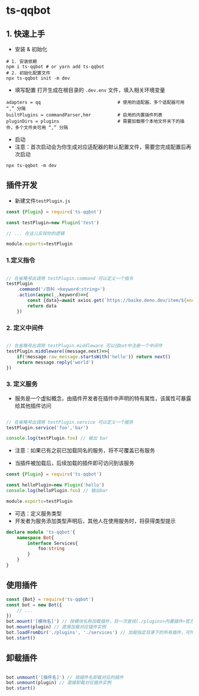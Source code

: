 # ts-qqbot
## 1. 快速上手
- 安装 & 初始化
```shell
# 1. 安装依赖
npm i ts-qqbot # or yarn add ts-qqbot
# 2. 初始化配置文件
npx ts-qqbot init -m dev
```
- 填写配置
打开生成在根目录的 `.dev.env` 文件，填入相关环境变量
```text
adapters = qq                             # 使用的适配器，多个适配器可用 “,” 分隔
builtPlugins = commandParser,hmr          # 启用的内置插件列表
pluginDirs = plugins                      # 需要加载哪个本地文件夹下的插件，多个文件夹可用 “,” 分隔
```
- 启动
- 注意：首次启动会为你生成对应适配器的默认配置文件，需要您完成配置后再次启动
```text
npx ts-qqbot -m dev
```

##  插件开发
- 新建文件`testPlugin.js`

```javascript
const {Plugin} = require('ts-qqbot')

const testPlugin=new Plugin('test')

// ... 在这儿实现你的逻辑

module.exports=testPlugin
```

### 1.定义指令
```javascript

// 在省略号出调用 testPlugin.command 可以定义一个指令
testPlugin
	.command('/百科 <keyword:string>')
	.action(async(_,keyword)=>{
		const {data}=await axios.get(`https://baike.deno.dev/item/${encodeURIComponent(keyword)}?encoding=text`)
		return data
	})
```
### 2. 定义中间件
```javascript

// 在省略号出调用 testPlugin.middleware 可以往bot中注册一个中间件
testPlugin.middleware((message,next)=>{
	if(!message.raw_message.startsWith('hello')) return next()
    return message.reply('world')
})
```
### 3. 定义服务
- 服务是一个虚拟概念，由插件开发者在插件中声明的特有属性，该属性可暴露给其他插件访问
```javascript

// 在省略号出调用 testPlugin.service 可以定义一个服务
testPlugin.service('foo','bar')

console.log(testPlugin.foo) // 输出 bar
```
- 注意：如果已有之前已加载同名的服务，将不可覆盖已有服务

- 当插件被加载后，后续加载的插件即可访问到该服务
```javascript
const {Plugin} = require('ts-qqbot')

const helloPlugin=new Plugin('hello')
console.log(helloPlugin.foo) // 输出bar

module.exports=testPlugin
```
- 可选：定义服务类型
- 开发者为服务添加类型声明后，其他人在使用服务时，将获得类型提示
```typescript
declare module 'ts-qqbot'{
    namespace Bot{
        interface Services{
            foo:string
        }
    }
}
```
## 使用插件
```javascript
const {Bot} = require('ts-qqbot')
const bot = new Bot({
	// ...
})
bot.mount('[模块名]') // 按模块名称加载插件，将一次查找(./plugins>内置插件>官方插件库>社区插件库>node_modules)目录下对应名称的插件
bot.mount(plugin) // 直接加载对应插件实例
bot.loadFromDir('./plugins', './services') // 加载指定目录下的所有插件，可传入多个目录，将多次加载
bot.start()
```
## 卸载插件
```javascript

bot.unmount('[插件名]') // 按插件名卸载对应的插件
bot.unmount(plugin) // 直接卸载对应插件实例
bot.start()

```
